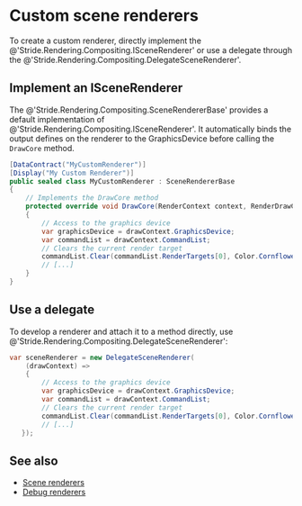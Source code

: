 # Custom scene renderers

To create a custom renderer, directly implement the @'Stride.Rendering.Compositing.ISceneRenderer' or use a delegate through the @'Stride.Rendering.Compositing.DelegateSceneRenderer'.

## Implement an ISceneRenderer

The @'Stride.Rendering.Compositing.SceneRendererBase' provides a default implementation of @'Stride.Rendering.Compositing.ISceneRenderer'. It automatically binds the output defines on the renderer to the GraphicsDevice before calling the `DrawCore` method.

```cs
[DataContract("MyCustomRenderer")]
[Display("My Custom Renderer")]
public sealed class MyCustomRenderer : SceneRendererBase
{
    // Implements the DrawCore method
    protected override void DrawCore(RenderContext context, RenderDrawContext drawContext)
    {
        // Access to the graphics device
        var graphicsDevice = drawContext.GraphicsDevice;
        var commandList = drawContext.CommandList;
        // Clears the current render target
        commandList.Clear(commandList.RenderTargets[0], Color.CornflowerBlue);
        // [...]
    }
}
```

## Use a delegate

To develop a renderer and attach it to a method directly, use @'Stride.Rendering.Compositing.DelegateSceneRenderer':

```cs
var sceneRenderer = new DelegateSceneRenderer(
    (drawContext) =>
    {
        // Access to the graphics device
        var graphicsDevice = drawContext.GraphicsDevice;
        var commandList = drawContext.CommandList;
        // Clears the current render target
        commandList.Clear(commandList.RenderTargets[0], Color.CornflowerBlue);
        // [...]
   });
```

## See also

* [Scene renderers](scene-renderers.md)
* [Debug renderers](debug-renderers.md)
